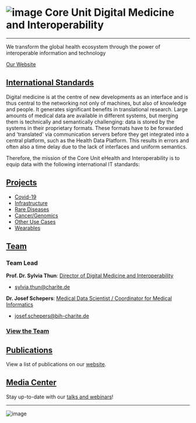 # ![image](https://github.com/BIH-CEI/.github/assets/43171336/593713ef-1797-4b39-b8f1-a1e18db06067) Core Unit Digital Medicine and Interoperability 

<hr>

We transform the global health ecosystem through the power of interoperable information and technology

[Our Website](https://www.bihealth.org/en/research/scientific-infrastructure/core-units/interoperability/home)


## [International Standards](https://www.bihealth.org/en/research/scientific-infrastructure/core-units/interoperability/home/translate-to-englisch-standards)
Digital medicine is at the centre of new developments as an interface and is thus central to the networking not only of machines, but also of knowledge and people. It generates significant benefits in translational research.  Large amounts of medical data are available in different systems, but merging them is technically and semantically challenging: data is stored by the systems in their proprietary formats. These formats have to be forwarded and 'translated' via communication servers before they get integrated into a central platform, such as the Health Data Platform. This results in errors and often also a time delay due to the lack of interfaces and uniform semantics.

Therefore, the mission of the Core Unit eHealth and Interoperability is to equip data with the following international IT standards:

## [Projects](https://www.bihealth.org/en/research/scientific-infrastructure/core-units/interoperability/home/projects)
- [Covid-19](https://www.bihealth.org/en/research/scientific-infrastructure/core-units/interoperability/home/projects/translate-to-englisch-covid-19)
- [Infrastructure](https://www.bihealth.org/en/research/scientific-infrastructure/core-units/interoperability/home/projects/infrastructure)
- [Rare Diseases](https://www.bihealth.org/en/research/scientific-infrastructure/core-units/interoperability/home/projects/rare-diseases)
- [Cancer/Genomics](https://www.bihealth.org/en/research/scientific-infrastructure/core-units/interoperability/home/projects/cancer-genomics)
- [Other Use Cases](https://www.bihealth.org/en/research/scientific-infrastructure/core-units/interoperability/home/projects/translate-to-englisch-sonstige-use-cases)
- [Wearables](https://www.bihealth.org/en/research/scientific-infrastructure/core-units/interoperability/home/projects/wearables-telemedicine)

## [Team](https://www.bihealth.org/en/research/scientific-infrastructure/core-units/interoperability/home/team)
### Team Lead
**Prof. Dr. Sylvia Thun**: [Director of Digital Medicine and Interoperability](https://forschungsdatenbank.charite.de/experts/profile/sylvia_thun/en) <br>
- sylvia.thun@charite.de

**Dr. Josef Schepers**: [Medical Data Scientist / Coordinator for Medical Informatics](https://forschungsdatenbank.charite.de/experts/profile/josef_schepers) <br>
- josef.schepers@bih-charite.de

### [View the Team](https://www.bihealth.org/en/research/scientific-infrastructure/core-units/interoperability/home/team)

## [Publications](https://www.bihealth.org/en/research/scientific-infrastructure/core-units/interoperability/home/translate-to-englisch-publikationen)
View a list of publications on our [website](https://www.bihealth.org/en/research/scientific-infrastructure/core-units/interoperability/home/translate-to-englisch-publikationen).

## [Media Center](https://www.bihealth.org/en/research/scientific-infrastructure/core-units/interoperability/home/media-center)
Stay up-to-date with our [talks and webinars](https://www.bihealth.org/en/research/scientific-infrastructure/core-units/interoperability/home/media-center)!

<hr>

![image](https://github.com/BIH-CEI/.github/assets/43171336/1536bc1a-0ecc-446e-bece-d72789d5e74c)
